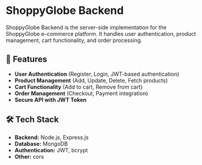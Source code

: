 
# ShoppyGlobe Backend

ShoppyGlobe Backend is the server-side implementation for the ShoppyGlobe e-commerce platform. It handles user authentication, product management, cart functionality, and order processing.

## 🚀 Features
- **User Authentication** (Register, Login, JWT-based authentication)
- **Product Management** (Add, Update, Delete, Fetch products)
- **Cart Functionality** (Add to cart, Remove from cart)
- **Order Management** (Checkout, Payment integration)
- **Secure API with JWT Token**

## 🛠️ Tech Stack
- **Backend:** Node.js, Express.js
- **Database:** MongoDB
- **Authentication:** JWT, bcrypt
- **Other:**  cors



